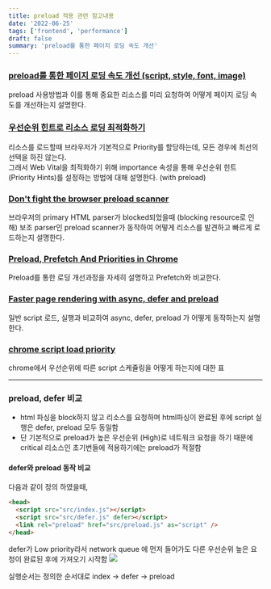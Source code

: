 ```yaml
---
title: preload 적용 관련 참고내용
date: '2022-06-25'
tags: ['frontend', 'performance']
draft: false
summary: 'preload를 통한 페이지 로딩 속도 개선'
---
```


### [preload를 통한 페이지 로딩 속도 개선 (script, style, font, image)](https://web.dev/i18n/ko/preload-critical-assets/)

preload 사용방법과 이를 통해 중요한 리소스를 미리 요청하여 어떻게 페이지 로딩 속도를 개선하는지 설명한다. <br />

### [우선순위 힌트로 리소스 로딩 최적화하기](https://ui.toast.com/weekly-pick/ko_2021117)

리소스를 로드할때 브라우저가 기본적으로 Priority를 할당하는데, 모든 경우에 최선의 선택을 하진 않는다. <br />
그래서 Web Vital을 최적화하기 위해 importance 속성을 통해 우선순위 힌트(Priority Hints)를 설정하는 방법에 대해 설명한다. (with preload) <br />

### [Don't fight the browser preload scanner](https://web.dev/preload-scanner/)

브라우저의 primary HTML parser가 blocked되었을때 (blocking resource로 인해) 보조 parser인 preload scanner가 동작하여 어떻게 리소스를 발견하고 빠르게 로드하는지 설명한다. <br />

### [Preload, Prefetch And Priorities in Chrome](https://medium.com/reloading/preload-prefetch-and-priorities-in-chrome-776165961bbf)

Preload를 통한 로딩 개선과정을 자세히 설명하고 Prefetch와 비교한다. <br />

### [Faster page rendering with async, defer and preload](https://www.codementor.io/@gauravdgr81codementor/faster-page-rendering-with-async-defer-and-preload-1he43g72v5)

일반 script 로드, 실행과 비교하여 async, defer, preload 가 어떻게 동작하는지 설명한다. <br />

### [chrome script load priority](https://docs.google.com/document/d/16rHWLu-0abC9WWLhLBFlIRtbSnOFzhKAXsCamsp0oAs)

chrome에서 우선순위에 따른 script 스케쥴링을 어떻게 하는지에 대한 표

---

### preload, defer 비교

- html 파싱을 block하지 않고 리소스를 요청하며 html파싱이 완료된 후에 script 실행은 defer, preload 모두 동일함
- 단 기본적으로 preload가 높은 우선순위 (High)로 네트워크 요청을 하기 때문에 critical 리소스인 초기번들에 적용하기에는 preload가 적절함

#### defer와 preload 동작 비교

다음과 같이 정의 하였을때,

```html
<head>
  <script src="src/index.js"></script>
  <script src="src/defer.js" defer></script>
  <link rel="preload" href="src/preload.js" as="script" />
</head>
```

defer가 Low priority라서 network queue 에 먼저 들어가도 다른 우선순위 높은 요청이 완료된 후에 가져오기 시작함
<img src="/static/images/preload-defer.png" />

실행순서는 정의한 순서대로 index -> defer -> preload
